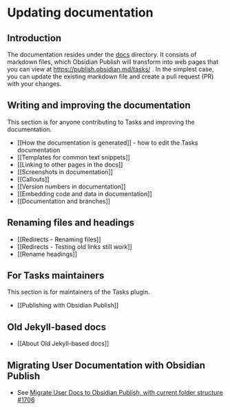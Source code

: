 # Updating documentation

## Introduction

The documentation resides under the [docs](https://github.com/obsidian-tasks-group/obsidian-tasks/blob/main/docs) directory.
It consists of markdown files, which Obsidian Publish will transform into web pages that you can view at <https://publish.obsidian.md/tasks/> .
In the simplest case, you can update the existing markdown file and create a pull request (PR) with your changes.

## Writing and improving the documentation

This section is for anyone contributing to Tasks and improving the documentation.

- [[How the documentation is generated]] - how to edit the Tasks documentation
- [[Templates for common text snippets]]
- [[Linking to other pages in the docs]]
- [[Screenshots in documentation]]
- [[Callouts]]
- [[Version numbers in documentation]]
- [[Embedding code and data in documentation]]
- [[Documentation and branches]]

## Renaming files and headings

- [[Redirects - Renaming files]]
- [[Redirects - Testing old links still work]]
- [[Rename headings]]

## For Tasks maintainers

This section is for maintainers of the Tasks plugin.

- [[Publishing with Obsidian Publish]]

## Old Jekyll-based docs

- [[About Old Jekyll-based docs]]

## Migrating User Documentation with Obsidian Publish

- See [Migrate User Docs to Obsidian Publish, with current folder structure #1706](https://github.com/obsidian-tasks-group/obsidian-tasks/issues/1706)
